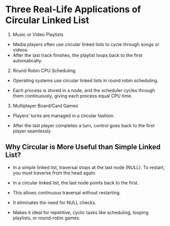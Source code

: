 # Three Real-Life Applications of Circular Linked List


1.	Music or Video Playlists

-	Media players often use circular linked lists to cycle through songs or videos.
-	After the last track finishes, the playlist loops back to the first automatically.

2.	Round Robin CPU Scheduling

-	Operating systems use circular linked lists in round robin scheduling.

- Each process is stored in a node, and the scheduler cycles through them continuously, giving each process equal CPU time.

3.	Multiplayer Board/Card Games

-	Players’ turns are managed in a circular fashion.

-	After the last player completes a turn, control goes back to the first player seamlessly


## Why Circular is More Useful than Simple Linked List?
- In a simple linked list, traversal stops at the last node (NULL). To restart, you must traverse from the head again.

- In a circular linked list, the last node points back to the first.

- This allows continuous traversal without restarting.

- It eliminates the need for NULL checks.

- Makes it ideal for repetitive, cyclic tasks like scheduling, looping playlists, or round-robin games.

